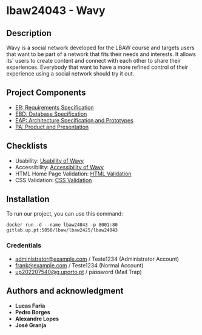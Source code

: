 # lbaw24043 - Wavy 

## Description
Wavy is a social network developed for the LBAW course and targets users that want to be part of a network that fits their needs and interests. It allows its' users to create content and connect with each other to share their experiences. Everybody that want to have a more refined control of their experience using a social network should try it out.

## Project Components

* [ER: Requirements Specification](https://gitlab.up.pt/lbaw/lbaw2425/lbaw24043/-/wikis/ER)
* [EBD: Database Specification](https://gitlab.up.pt/lbaw/lbaw2425/lbaw24043/-/wikis/EBD)
* [EAP: Architecture Specification and Prototypes](https://gitlab.up.pt/lbaw/lbaw2425/lbaw24043/-/wikis/EAP)
* [PA: Product and Presentation](https://gitlab.up.pt/lbaw/lbaw2425/lbaw24043/-/wikis/PA)

## Checklists

* Usability: [Usability of Wavy](https://gitlab.up.pt/lbaw/lbaw2425/lbaw24043/-/blob/main/docs/usabilidade.pdf)
* Accessibility: [Accessibility of Wavy](https://gitlab.up.pt/lbaw/lbaw2425/lbaw24043/-/blob/main/docs/acessibilidade.pdf)
* HTML Home Page Validation: [HTML Validation](https://gitlab.up.pt/lbaw/lbaw2425/lbaw24043/-/blob/main/docs/homepagehtml.pdf)
* CSS Validation: [CSS Validation](https://gitlab.up.pt/lbaw/lbaw2425/lbaw24043/-/blob/main/docs/cssvalidation.pdf)

## Installation
To run our project, you can use this command:

`docker run -d --name lbaw24043 -p 8001:80 gitlab.up.pt:5050/lbaw/lbaw2425/lbaw24043`

### Credentials

- administrator@example.com / Teste1234 (Administrator Account)
- frank@example.com / Teste1234 (Normal Account)
- up202207540@g.uporto.pt / password (Mail Trap)

## Authors and acknowledgment

* **Lucas Faria**
* **Pedro Borges**
* **Alexandre Lopes**
* **José Granja**
